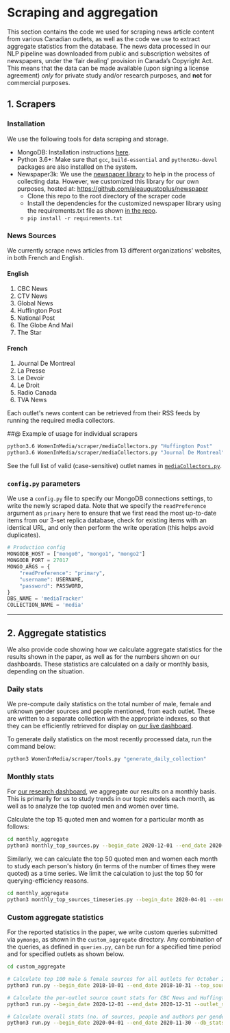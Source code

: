 # Scraping and aggregation
This section contains the code we used for scraping news article content from various Canadian outlets, as well as the code we use to extract aggregate statistics from the database. The news data processed in our NLP pipeline was downloaded from public and subscription websites of newspapers, under the ‘fair dealing’ provision in Canada’s Copyright Act. This means that the data can be made available (upon signing a license agreement) *only* for private study and/or research purposes, and **not** for commercial purposes.

## 1. Scrapers

### Installation
We use the following tools for data scraping and storage.


* MongoDB: Installation instructions [here](https://docs.mongodb.com/manual/tutorial/install-mongodb-on-ubuntu/).
* Python 3.6+: Make sure that `gcc`, `build-essential` and `python36u-devel` packages are also installed on the system.
* Newspaper3k: We use the [newspaper library](https://github.com/codelucas/newspaper) to help in the process of collecting data. However, we customized this library for our own purposes, hosted at: https://github.com/aleaugustoplus/newspaper
  * Clone this repo to the root directory of the scraper code
  * Install the dependencies for the customized newspaper library using the requirements.txt file as shown [in the repo](https://github.com/aleaugustoplus/newspaper/blob/master/requirements.txt).
  * ```pip install -r requirements.txt```


### News Sources
We currently scrape news articles from 13 different organizations' websites, in both French and English.

#### English
1. CBC News
2. CTV News
3. Global News
4. Huffington Post
5. National Post
6. The Globe And Mail
7. The Star

#### French
1. Journal De Montreal
2. La Presse
3. Le Devoir
4. Le Droit
5. Radio Canada
6. TVA News

Each outlet's news content can be retrieved from their RSS feeds by running the required media collectors.

##@ Example of usage for individual scrapers

```sh
python3.6 WomenInMedia/scraper/mediaCollectors.py "Huffington Post"
python3.6 WomenInMedia/scraper/mediaCollectors.py "Journal De Montreal"
```

See the full list of valid (case-sensitive) outlet names in [`mediaCollectors.py`](https://github.com/maitetaboada/WomenInMedia/blob/master/scraper/mediaCollectors.py).


### `config.py` parameters
We use a `config.py` file to specify our MongoDB connections settings, to write the newly scraped data. Note that we specify the `readPreference` argument as `primary` here to ensure that we first read the most up-to-date items from our 3-set replica database, check for existing items with an identical URL, and only then perform the write operation (this helps avoid duplicates).

```python
# Production config
MONGODB_HOST = ["mongo0", "mongo1", "mongo2"]
MONGODB_PORT = 27017
MONGO_ARGS = {
    "readPreference": "primary",
    "username": USERNAME,
    "password": PASSWORD,
}
DBS_NAME = 'mediaTracker'
COLLECTION_NAME = 'media'
```

---

## 2. Aggregate statistics
We also provide code showing how we calculate aggregate statistics for the results shown in the paper, as well as for the numbers shown on our dashboards. These statistics are calculated on a daily or monthly basis, depending on the situation.

### Daily stats
We pre-compute daily statistics on the total number of male, female and unknown gender sources and people mentioned, from each outlet. These are written to a separate collection with the appropriate indexes, so that they can be efficiently retrieved for display on [our live dashboard](https://gendergaptracker.informedopinions.org/).

To generate daily statistics on the most recently processed data, run the command below:

```sh
python3 WomenInMedia/scraper/tools.py "generate_daily_collection"
```

### Monthly stats
For [our research dashboard](gendergaptracker.research.sfu.ca/), we aggregate our results on a monthly basis. This is primarily for us to study trends in our topic models each month, as well as to analyze the top quoted men and women over time.

Calculate the top 15 quoted men and women for a particular month as follows:

```sh
cd monthly_aggregate
python3 monthly_top_sources.py --begin_date 2020-12-01 --end_date 2020-12-31
```

Similarly, we can calculate the top 50 quoted men and women each month to study each person's history (in terms of the number of times they were quoted) as a time series. We limit the calculation to just the top 50 for querying-efficiency reasons.

```sh
cd monthly_aggregate
python3 monthly_top_sources_timeseries.py --begin_date 2020-04-01 --end_date 2020-04-30
```

### Custom aggregate statistics
For the reported statistics in the paper, we write custom queries submitted via `pymongo`, as shown in the `custom_aggregate` directory. Any combination of the queries, as defined in `queries.py`, can be run for a specified time period and for specified outlets as shown below.

```sh
cd custom_aggregate

# Calculate top 100 male & female sources for all outlets for October 2018
python3 run.py --begin_date 2018-10-01 --end_date 2018-10-31 --top_sources_female --top_sources_male --limit 100 --sort desc

# Calculate the per-outlet source count stats for CBC News and Huffington Post, for December 2020
python3 run.py --begin_date 2020-12-01 --end_date 2020-12-31 --outlet_stats --outlets "CBC News,Huffington Post"

# Calculate overall stats (no. of sources, people and authors per gender) for CTV News between April-November 2020
python3 run.py --begin_date 2020-04-01 --end_date 2020-11-30 --db_stats --outlets "CTV News"
```
